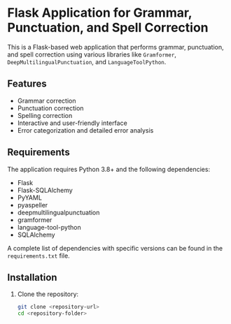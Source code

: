 # Flask Application for Grammar, Punctuation, and Spell Correction

This is a Flask-based web application that performs grammar, punctuation, and spell correction using various libraries like `Gramformer`, `DeepMultilingualPunctuation`, and `LanguageToolPython`.

## Features

- Grammar correction
- Punctuation correction
- Spelling correction
- Interactive and user-friendly interface
- Error categorization and detailed error analysis

## Requirements

The application requires Python 3.8+ and the following dependencies:

- Flask
- Flask-SQLAlchemy
- PyYAML
- pyaspeller
- deepmultilingualpunctuation
- gramformer
- language-tool-python
- SQLAlchemy

A complete list of dependencies with specific versions can be found in the `requirements.txt` file.

## Installation

1. Clone the repository:
   ```bash
   git clone <repository-url>
   cd <repository-folder>
